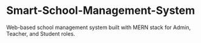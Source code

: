 # Smart-School-Management-System
Web-based school management system built with MERN stack for Admin, Teacher, and Student roles.
